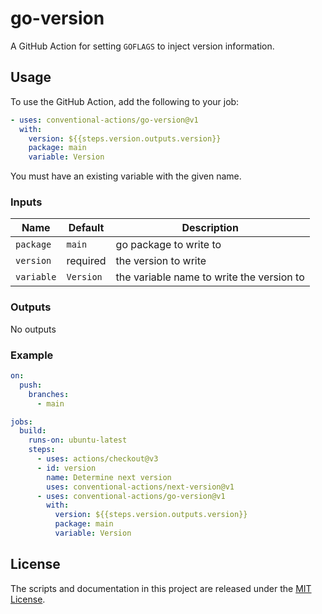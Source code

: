 # go-version

A GitHub Action for setting `GOFLAGS` to inject version information.

## Usage

To use the GitHub Action, add the following to your job:

```yaml
- uses: conventional-actions/go-version@v1
  with:
    version: ${{steps.version.outputs.version}}
    package: main
    variable: Version
```

You must have an existing variable with the given name.

### Inputs

| Name       | Default   | Description                                                                |
|------------|-----------|----------------------------------------------------------------------------|
| `package`  | `main`    | go package to write to                                                     |
| `version`  | required  | the version to write                                                       |
| `variable` | `Version` | the variable name to write the version to                                  |

### Outputs

No outputs

### Example

```yaml
on:
  push:
    branches:
      - main

jobs:
  build:
    runs-on: ubuntu-latest
    steps:
      - uses: actions/checkout@v3
      - id: version
        name: Determine next version
        uses: conventional-actions/next-version@v1
      - uses: conventional-actions/go-version@v1
        with:
          version: ${{steps.version.outputs.version}}
          package: main
          variable: Version
```

## License

The scripts and documentation in this project are released under the [MIT License](LICENSE).

